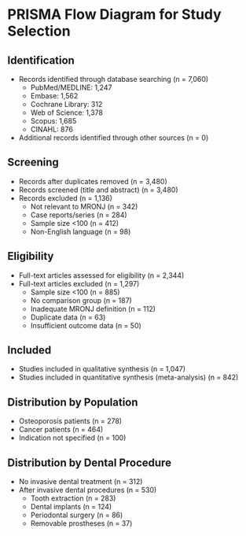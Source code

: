 # PRISMA Flow Diagram for Study Selection

## Identification
- Records identified through database searching (n = 7,060)
  - PubMed/MEDLINE: 1,247
  - Embase: 1,562
  - Cochrane Library: 312
  - Web of Science: 1,378
  - Scopus: 1,685
  - CINAHL: 876
- Additional records identified through other sources (n = 0)

## Screening
- Records after duplicates removed (n = 3,480)
- Records screened (title and abstract) (n = 3,480)
- Records excluded (n = 1,136)
  - Not relevant to MRONJ (n = 342)
  - Case reports/series (n = 284)
  - Sample size <100 (n = 412)
  - Non-English language (n = 98)

## Eligibility
- Full-text articles assessed for eligibility (n = 2,344)
- Full-text articles excluded (n = 1,297)
  - Sample size <100 (n = 885)
  - No comparison group (n = 187)
  - Inadequate MRONJ definition (n = 112)
  - Duplicate data (n = 63)
  - Insufficient outcome data (n = 50)

## Included
- Studies included in qualitative synthesis (n = 1,047)
- Studies included in quantitative synthesis (meta-analysis) (n = 842)

## Distribution by Population
- Osteoporosis patients (n = 278)
- Cancer patients (n = 464)
- Indication not specified (n = 100)

## Distribution by Dental Procedure
- No invasive dental treatment (n = 312)
- After invasive dental procedures (n = 530)
  - Tooth extraction (n = 283)
  - Dental implants (n = 124)
  - Periodontal surgery (n = 86)
  - Removable prostheses (n = 37)
